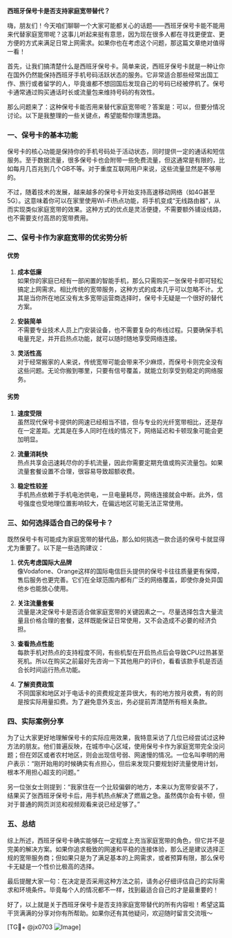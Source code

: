 **西班牙保号卡是否支持家庭宽带替代？**

嗨，朋友们！今天咱们聊聊一个大家可能都关心的话题——西班牙保号卡能不能用来代替家庭宽带呢？这事儿听起来挺有意思，因为现在很多人都在寻找更便宜、更方便的方式来满足日常上网需求。如果你也在考虑这个问题，那这篇文章绝对值得一看！

首先，让我们搞清楚什么是西班牙保号卡。简单来说，西班牙保号卡就是一种让你在国外仍然能保持西班牙手机号码活跃状态的服务。它非常适合那些经常出国工作、旅行或者留学的人，毕竟谁都不想回国后发现自己的号码已经被停机了。保号卡通常通过购买通话时长或流量包来维持号码的有效性。

那么问题来了：这种保号卡能否用来替代家庭宽带呢？答案是：可以，但要分情况讨论。以下是我整理的一些关键点，希望能帮你理清思路。

### 一、保号卡的基本功能

保号卡的核心功能是保持你的手机号码处于活动状态，同时提供一定的通话和短信服务。至于数据流量，很多保号卡也会附带一些免费流量，但这通常是有限的，比如每月几百兆到几个GB不等。对于重度互联网用户来说，这些流量显然是不够用的。

不过，随着技术的发展，越来越多的保号卡开始支持高速移动网络（如4G甚至5G）。这意味着你可以在家里使用Wi-Fi热点功能，将手机变成“无线路由器”，从而实现类似家庭宽带的效果。这种方式的优点是灵活便捷，不需要额外铺设线路，也不需要支付高昂的宽带费用。

### 二、保号卡作为家庭宽带的优劣势分析

#### 优势

1. **成本低廉**  
   如果你的家庭已经有一部闲置的智能手机，那么只需购买一张保号卡即可轻松搞定上网需求。相比传统的宽带服务，这种方式的成本几乎可以忽略不计。尤其是当你所在地区没有太多宽带运营商选择时，保号卡无疑是一个很好的替代方案。

2. **安装简单**  
   不需要专业技术人员上门安装设备，也不需要复杂的布线过程。只要确保手机电量充足，并开启热点功能，就可以随时随地享受网络连接。

3. **灵活性高**  
   对于经常搬家的人来说，传统宽带可能会带来不少麻烦，而保号卡则完全没有这些问题。无论你搬到哪里，只要有信号覆盖，就能立刻享受到稳定的网络服务。

#### 劣势

1. **速度受限**  
   虽然现代保号卡提供的网速已经相当不错，但与专业的光纤宽带相比，还是存在一定差距。尤其是在多人同时在线的情况下，网络延迟和卡顿现象可能会更加明显。

2. **流量消耗快**  
   热点共享会迅速耗尽你的手机流量，因此你需要定期充值或购买流量包。如果流量套餐设置不合理，很容易导致超额收费。

3. **稳定性较差**  
   手机热点依赖于手机电池供电，一旦电量耗尽，网络连接就会中断。此外，信号强度也受地理位置影响较大，在偏远地区可能无法正常使用。

### 三、如何选择适合自己的保号卡？

既然保号卡有可能成为家庭宽带的替代品，那么如何挑选一款合适的保号卡就显得尤为重要了。以下是一些选购建议：

1. **优先考虑国际大品牌**  
   像Vodafone、Orange这样的国际电信巨头提供的保号卡往往质量更有保障，售后服务也更完善。它们在全球范围内都有广泛的网络覆盖，即使你身处异国他乡也能放心使用。

2. **关注流量套餐**  
   流量是决定保号卡是否适合做家庭宽带的关键因素之一。尽量选择包含大量流量且价格合理的套餐，这样既能保证日常使用，又不会造成不必要的经济负担。

3. **查看热点性能**  
   每款手机对热点的支持程度不同，有些机型在开启热点后会导致CPU过热甚至死机。所以在购买之前最好先咨询一下其他用户的评价，看看该款手机是否适合长时间运行热点功能。

4. **了解资费政策**  
   不同国家和地区对于电话卡的资费规定差异很大，有的地方按月收费，有的则是按实际用量扣费。为了避免意外支出，务必提前弄清楚所有相关条款。

### 四、实际案例分享

为了让大家更好地理解保号卡的实际应用效果，我特意采访了几位已经尝试过这种方法的朋友。他们普遍反映，在城市中心区域，使用保号卡作为家庭宽带完全没问题；但在郊区或者农村地区，则会出现信号弱、网速慢的情况。一位名叫李明的用户表示：“刚开始用的时候确实有点担心，但后来发现只要规划好流量使用计划，根本不用担心超支的问题。”

另一位张女士则提到：“我家住在一个比较偏僻的地方，本来以为宽带安装不了，结果买了张西班牙保号卡后，用手机热点解决了燃眉之急。虽然偶尔会有卡顿，但对于普通的网页浏览和视频观看来说已经足够了。”

### 五、总结

综上所述，西班牙保号卡确实能够在一定程度上充当家庭宽带的角色，但它并不是完美的解决方案。如果你追求极致的网速和平稳的连接体验，那么还是建议选择正规的宽带服务商；但如果只是为了满足基本的上网需求，或者预算有限，那么保号卡无疑是一个性价比极高的选择。

最后提醒大家一句：在决定是否采用这种方法之前，请务必仔细评估自己的实际需求和环境条件。毕竟每个人的情况都不一样，找到最适合自己的才是最重要的！

好了，以上就是关于西班牙保号卡是否支持家庭宽带替代的所有内容啦！希望这篇干货满满的分享对你有所帮助。如果你还有其他疑问，欢迎随时留言交流哦～ 

[TG💪+ @jx0703 ![Image](https://github.com/user-attachments/assets/dbca1d08-cadb-493c-b0ec-ad6f7a83f270)]